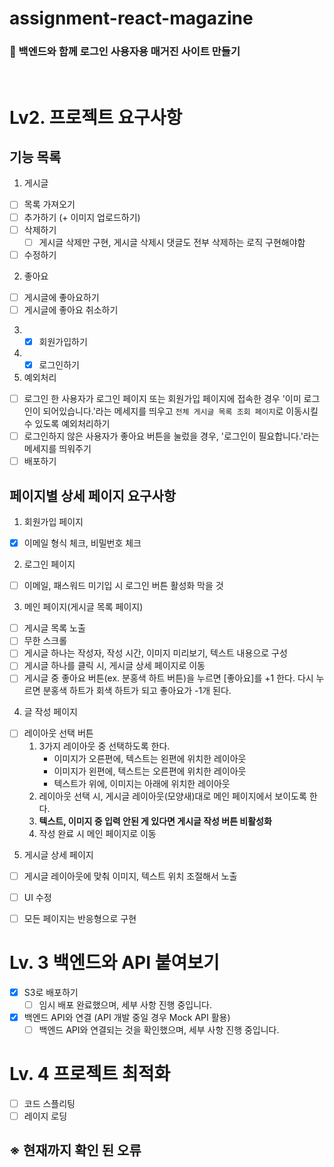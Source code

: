 # assignment-react-magazine
### 🏁 백엔드와 함께 로그인 사용자용 매거진 사이트 만들기
<br/>

# Lv2. 프로젝트 요구사항
## 기능 목록
1. 게시글
- [ ] 목록 가져오기
- [ ] 추가하기 (+ 이미지 업로드하기)
- [ ] 삭제하기
  - [ ] 게시글 삭제만 구현, 게시글 삭제시 댓글도 전부 삭제하는 로직 구현해야함
- [ ] 수정하기
2. 좋아요
- [ ] 게시글에 좋아요하기
- [ ] 게시글에 좋아요 취소하기
3. - [x] 회원가입하기
4. - [x] 로그인하기
5. 예외처리
- [ ] 로그인 한 사용자가 로그인 페이지 또는 회원가입 페이지에 접속한 경우 '이미 로그인이 되어있습니다.'라는 메세지를 띄우고 `전체 게시글 목록 조회 페이지`로 이동시킬 수 있도록 예외처리하기
- [ ] 로그인하지 않은 사용자가 좋아요 버튼을 눌렀을 경우, '로그인이 필요합니다.'라는 메세지를 띄워주기
- [ ] 배포하기
## 페이지별 상세 페이지 요구사항
1. 회원가입 페이지
- [x] 이메일 형식 체크, 비밀번호 체크
2. 로그인 페이지
- [ ] 이메일, 패스워드 미기입 시 로그인 버튼 활성화 막을 것
3. 메인 페이지(게시글 목록 페이지)
- [ ] 게시글 목록 노출
- [ ] 무한 스크롤
- [ ] 게시글 하나는 작성자, 작성 시간, 이미지 미리보기, 텍스트 내용으로 구성
- [ ] 게시글 하나를 클릭 시, 게시글 상세 페이지로 이동
- [ ] 게시글 중 좋아요 버튼(ex. 분홍색 하트 버튼)을 누르면 [좋아요]를 +1 한다. 다시 누르면 분홍색 하트가 회색 하트가 되고 좋아요가 -1개 된다.
4. 글 작성 페이지
- [ ] 레이아웃 선택 버튼
  1. 3가지 레이아웃 중 선택하도록 한다.
      - 이미지가 오른편에, 텍스트는 왼편에 위치한 레이아웃
      - 이미지가 왼편에, 텍스트는 오른편에 위치한 레이아웃
      - 텍스트가 위에, 이미지는 아래에 위치한 레이아웃
  2. 레이아웃 선택 시, 게시글 레이아웃(모양새)대로 메인 페이지에서 보이도록 한다.
  3. **텍스트, 이미지 중 입력 안된 게 있다면 게시글 작성 버튼 비활성화**
  4. 작성 완료 시 메인 페이지로 이동
5. 게시글 상세 페이지
- [ ] 게시글 레이아웃에 맞춰 이미지, 텍스트 위치 조절해서 노출

- [ ] UI 수정
- [ ] 모든 페이지는 반응형으로 구현


# Lv. 3 백엔드와 API 붙여보기
- [x] S3로 배포하기
  - [ ] 임시 배포 완료했으며, 세부 사항 진행 중입니다.
- [x] 백엔드 API와 연결 (API 개발 중일 경우 Mock API 활용)
  - [ ] 백엔드 API와 연결되는 것을 확인했으며, 세부 사항 진행 중입니다.

# Lv. 4 프로젝트 최적화
- [ ] 코드 스플리팅
- [ ] 레이지 로딩

## ※ 현재까지 확인 된 오류
